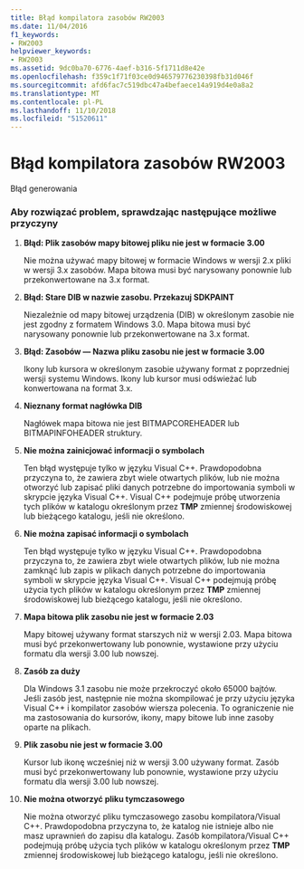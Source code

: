 ```yaml
---
title: Błąd kompilatora zasobów RW2003
ms.date: 11/04/2016
f1_keywords:
- RW2003
helpviewer_keywords:
- RW2003
ms.assetid: 9dc0ba70-6776-4aef-b316-5f1711d8e42e
ms.openlocfilehash: f359c1f71f03ce0d946579776230398fb31d046f
ms.sourcegitcommit: afd6fac7c519dbc47a4befaece14a919d4e0a8a2
ms.translationtype: MT
ms.contentlocale: pl-PL
ms.lasthandoff: 11/10/2018
ms.locfileid: "51520611"
---
```

# <a name="resource-compiler-error-rw2003"></a>Błąd kompilatora zasobów RW2003

Błąd generowania

### <a name="to-fix-by-checking-the-following-possible-causes"></a>Aby rozwiązać problem, sprawdzając następujące możliwe przyczyny

1. **Błąd: Plik zasobów mapy bitowej pliku nie jest w formacie 3.00**

   Nie można używać mapy bitowej w formacie Windows w wersji 2.x pliki w wersji 3.x zasobów. Mapa bitowa musi być narysowany ponownie lub przekonwertowane na 3.x format.

1. **Błąd: Stare DIB w nazwie zasobu. Przekazuj SDKPAINT**

   Niezależnie od mapy bitowej urządzenia (DIB) w określonym zasobie nie jest zgodny z formatem Windows 3.0. Mapa bitowa musi być narysowany ponownie lub przekonwertowane na 3.x format.

1. **Błąd: Zasobów — Nazwa pliku zasobu nie jest w formacie 3.00**

   Ikony lub kursora w określonym zasobie używany format z poprzedniej wersji systemu Windows. Ikony lub kursor musi odświeżać lub konwertowana na format 3.x.

1. **Nieznany format nagłówka DIB**

   Nagłówek mapa bitowa nie jest BITMAPCOREHEADER lub BITMAPINFOHEADER struktury.

1. **Nie można zainicjować informacji o symbolach**

   Ten błąd występuje tylko w języku Visual C++. Prawdopodobna przyczyna to, że zawiera zbyt wiele otwartych plików, lub nie można otworzyć lub zapisać pliki danych potrzebne do importowania symboli w skrypcie języka Visual C++. Visual C++ podejmuje próbę utworzenia tych plików w katalogu określonym przez **TMP** zmiennej środowiskowej lub bieżącego katalogu, jeśli nie określono.

1. **Nie można zapisać informacji o symbolach**

   Ten błąd występuje tylko w języku Visual C++. Prawdopodobna przyczyna to, że zawiera zbyt wiele otwartych plików, lub nie można zamknąć lub zapis w plikach danych potrzebne do importowania symboli w skrypcie języka Visual C++. Visual C++ podejmują próbę użycia tych plików w katalogu określonym przez **TMP** zmiennej środowiskowej lub bieżącego katalogu, jeśli nie określono.

1. **Mapa bitowa plik zasobu nie jest w formacie 2.03**

   Mapy bitowej używany format starszych niż w wersji 2.03. Mapa bitowa musi być przekonwertowany lub ponownie, wystawione przy użyciu formatu dla wersji 3.00 lub nowszej.

1. **Zasób za duży**

   Dla Windows 3.1 zasobu nie może przekroczyć około 65000 bajtów. Jeśli zasób jest, następnie nie można skompilować je przy użyciu języka Visual C++ i kompilator zasobów wiersza polecenia. To ograniczenie nie ma zastosowania do kursorów, ikony, mapy bitowe lub inne zasoby oparte na plikach.

1. **Plik zasobu nie jest w formacie 3.00**

   Kursor lub ikonę wcześniej niż w wersji 3.00 używany format. Zasób musi być przekonwertowany lub ponownie, wystawione przy użyciu formatu dla wersji 3.00 lub nowszej.

1. **Nie można otworzyć pliku tymczasowego**

   Nie można otworzyć pliku tymczasowego zasobu kompilatora/Visual C++. Prawdopodobna przyczyna to, że katalog nie istnieje albo nie masz uprawnień do zapisu dla katalogu. Zasób kompilatora/Visual C++ podejmują próbę użycia tych plików w katalogu określonym przez **TMP** zmiennej środowiskowej lub bieżącego katalogu, jeśli nie określono.